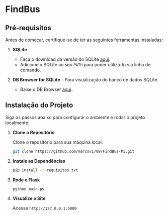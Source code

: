 # FindBus

## Pré-requisitos

Antes de começar, certifique-se de ter as seguintes ferramentas instaladas:

1. **SQLite**
   - Faça o download da versão do SQLite [aqui](https://www.sqlite.org/2024/sqlite-tools-win-x64-3460100.zip).
   - Adicione o SQLite ao seu `PATH` para poder utilizá-lo via linha de comando.

2. **DB Browser for SQLite** - Para visualização do banco de dados SQLite.
   - Baixe o DB Browser [aqui](https://download.sqlitebrowser.org/DB.Browser.for.SQLite-v3.13.0-win64.msi).

## Instalação do Projeto

Siga os passos abaixo para configurar o ambiente e rodar o projeto localmente:

1. **Clone o Repositório**

   Clone o repositório para sua máquina local:
   
   ```bash
   git clone https://github.com/marcsv1709/FindBus-Pi.git

2. **Instale as Dependências**
    ```bash
    pip install -r requisitos.txt
    ```
    
3. **Rode o Flask**
    ```bash
    python main.py
    ```
    
3. **Visualize o Site**
   
    Acesse `http://127.0.0.1:5000`
